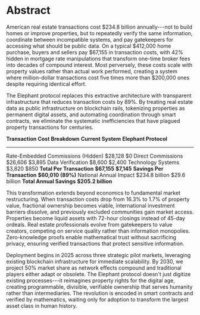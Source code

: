 # Abstract

American real estate transactions cost \$234.8 billion annually---not to
build homes or improve properties, but to repeatedly verify the same
information, coordinate between incompatible systems, and pay
gatekeepers for accessing what should be public data. On a typical
\$412,000 home purchase, buyers and sellers pay \$67,155 in transaction
costs, with 42% hidden in mortgage rate manipulations that transform
one-time broker fees into decades of compound interest. Most perversely,
these costs scale with property values rather than actual work
performed, creating a system where million-dollar transactions cost five
times more than \$200,000 ones despite requiring identical effort.

The Elephant protocol replaces this extractive architecture with
transparent infrastructure that reduces transaction costs by 89%. By
treating real estate data as public infrastructure on blockchain rails,
tokenizing properties as permanent digital assets, and automating
coordination through smart contracts, we eliminate the systematic
inefficiencies that have plagued property transactions for centuries.

  **Transaction Cost Breakdown**         **Current System**   **Elephant Protocol**
  ------------------------------------ -------------------- -----------------------
  Rate-Embedded Commissions (Hidden)               \$28,128                     \$0
  Direct Commissions                               \$26,606                 \$3,895
  Data Verification                                 \$8,600                 \$2,400
  Technology Systems                                \$3,820                   \$850
  **Total Per Transaction**                    **\$67,155**             **\$7,145**
  **Savings Per Transaction**                                    **\$60,010 (89%)**
  National Annual Impact                    \$234.8 billion          \$29.6 billion
  **Total Annual Savings**                                      **\$205.2 billion**

This transformation extends beyond economics to fundamental market
restructuring. When transaction costs drop from 16.3% to 1.7% of
property value, fractional ownership becomes viable, international
investment barriers dissolve, and previously excluded communities gain
market access. Properties become liquid assets with 72-hour closings
instead of 45-day ordeals. Real estate professionals evolve from
gatekeepers to value creators, competing on service quality rather than
information monopolies. Zero-knowledge proofs enable mathematical trust
without sacrificing privacy, ensuring verified transactions that protect
sensitive information.

Deployment begins in 2025 across three strategic pilot markets,
leveraging existing blockchain infrastructure for immediate scalability.
By 2030, we project 50% market share as network effects compound and
traditional players either adapt or obsolete. The Elephant protocol
doesn't just digitize existing processes---it reimagines property rights
for the digital age, creating programmable, divisible, verifiable
ownership that serves humanity rather than intermediaries. The
revolution is encoded in smart contracts and verified by mathematics,
waiting only for adoption to transform the largest asset class in human
history.
